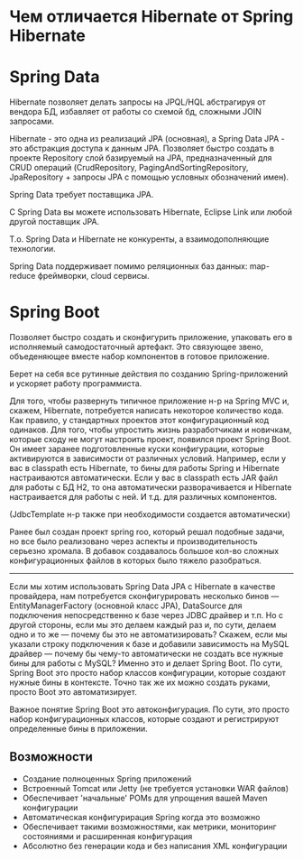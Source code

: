 # Чем отличается Hibernate от Spring Hibernate

# Spring Data

Hibernate позволяет делать запросы на JPQL/HQL абстрагируя от вендора БД, избавляет от работы со схемой бд, сложными JOIN запросами.

Hibernate - это одна из реализаций JPA (основная), а Spring Data JPA - это абстракция доступа к данным JPA. Позволяет быстро создать в проекте Repository слой базируемый на JPA, предназначенный для CRUD операций (CrudRepository, PagingAndSortingRepository, JpaRepository + запросы JPA c помощью условных обозначений имен).

Spring Data требует поставщика JPA.

С Spring Data вы можете использовать Hibernate, Eclipse Link или любой другой поставщик JPA.

Т.о. Spring Data и Hibernate не конкуренты, а взаимодополняющие технологии. 

Spring Data поддерживает помимо реляционных баз данных: map-reduce фреймворки, cloud сервисы.



# Spring Boot

Позволяет быстро создать и сконфигурить приложение, упаковать его в исполняемый самодостаточный артефакт. Это связующее звено, объеденяющее вместе набор компонентов в готовое приложение.

Берет на себя все рутинные действия по созданию Spring-приложений и ускоряет работу программиста.

Для того, чтобы развернуть типичное приложение н-р на Spring MVC и, скажем, Hibernate, потребуется написать некоторое количество кода. Как правило, у стандартных проектов этот конфигурационный код одинаков. Для того, чтобы упростить жизнь разработчикам и новичкам, которые сходу не могут настроить проект, появился проект Spring Boot. Он имеет заранее подготовленные куски конфигурации, которые активируются в зависимости от различных условий. Например, если у вас в classpath есть Hibernate, то бины для работы Spring и Hibernate настраиваются автоматически. Если у вас в classpath есть JAR файл для работы с БД H2, то она автоматически разворачивается и Hibernate настраивается для работы c ней. И т.д. для различных компонентов.

(JdbcTemplate н-р также при необходимости создается автоматически)

Ранее был создан проект spring roo, который решал подобные задачи, но все было реализовано через аспекты и производительность серьезно хромала.
В добавок создавалось большое кол-во сложных конфигурационных файлов в которых было тяжело разобраться.

--------

Если мы хотим использовать Spring Data JPA с Hibernate в качестве провайдера, нам потребуется сконфигурировать несколько бинов — EntityManagerFactory (основной класс JPA), DataSource для подключения непосредственно к базе через JDBC драйвер и т.п. Но с другой стороны, если мы это делаем каждый раз и, по сути, делаем одно и то же — почему бы это не автоматизировать? Скажем, если мы указали строку подключения к базе и добавили зависимость на MySQL драйвер — почему бы чему-то автоматически не создать все нужные бины для работы с MySQL? Именно это и делает Spring Boot. По сути, Spring Boot это просто набор классов конфигурации, которые создают нужные бины в контексте. Точно так же их можно создать руками, просто Boot это автоматизирует.


Важное понятие Spring Boot это автоконфигурация. По сути, это просто набор конфигурационных классов, которые создают и регистрируют определенные бины в приложении.

## Возможности

* Создание полноценных Spring приложений
* Встроенный Tomcat или Jetty (не требуется установки WAR файлов)
* Обеспечивает 'начальные' POMs для упрощения вашей Maven конфигурации
* Автоматическая конфигурирация Spring когда это возможно
* Обеспечивает такими возможностями, как метрики, мониторинг состояниями и расширенная конфигурация
* Абсолютно без генерации кода и без написания XML конфигурации